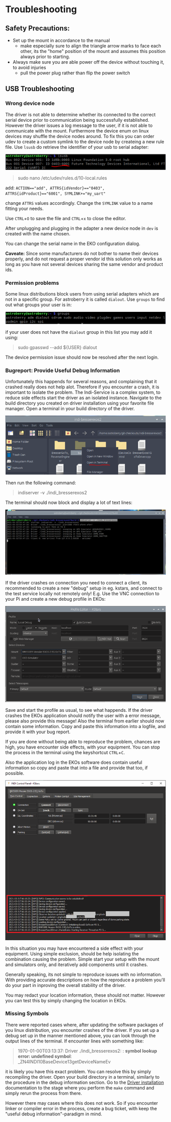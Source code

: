 # Troubleshooting

## Safety Precautions:
- Set up the mount in accordance to the manual
    - make especially sure to align the triangle arrow marks to face each other, its the "home" position of the mount and assumes this position always prior to starting.
- Always make sure you are able power off the device without touching it, to avoid injuries
    - pull the power plug rather than flip the power switch

## USB Troubleshooting

### Wrong device node
The driver is not able to determine whether its connected to the correct serial device prior to communication being successfully established.
However the driver issues a log message to the user, if it is not able to communicate with the mount. Furthermore the device enum on linux devices may shuffle the device nodes around.
To fix this you can order udev to create a custom symlink to the device node by createing a new rule file.
Use `lsusb` do retrieve the identifier of your usb to serial adapter:

![Get product and vendor id](get-usb-product-vendor-id.png?raw=true)

> sudo nano /etc/udev/rules.d/10-local.rules

add:
<code>ACTION=="add", ATTRS{idVendor}=="0403", ATTRS{idProduct}=="6001", SYMLINK+="my_uart"</code>

change `ATTRS` values accordingly. Change the `SYMLINK` value to a name fitting your needs.

Use `CTRL`+`O` to save the file and `CTRL`+`x` to close the editor.

After unplugging and plugging in the adapter a new device node in `dev` is created with the name chosen.

You can change the serial name in the EKO configuration dialog.

**Caveate:** Since some manufacturers do not bother to name their devices properly, and do not request a proper vendor id this solution only works as long as you have not several devices sharing the same vendor and product ids. 

### Permission problems
Some linux distributions block users from using serial adapters which are not in a specific group. For astroberry it is called `dialout`.
Use `groups` to find out what groups your user is in:

![dmesg output example](get-groups-list.png?raw=true)

if your user does not have the `dialout` group in this list you may add it using:

> sudo gpasswd --add ${USER} dialout

The device permission issue should now be resolved after the next login.

### Bugreport: Provide Useful Debug Information
Unfortunately this happends for several reasons, and complaining that it crashed really does not help alot.
Therefore if you encounter a crash, it is important to isolate the problem.
The Indi-Service is a complex system, to reduce side effects start the driver as an isolated instance. Navigate to the build directory you created on driver installation using your favorite file manager. Open a terminal in your build directory of the driver.

![Open Context Menu](start-local-instance-1.png?raw=true)

Then run the following command:

> indiserver -v ./indi_bresserexos2

The terminal should now block and display a lot of text lines:

![Terminal Output](start-local-instance-2.png?raw=true)

If the driver crashes on connection you need to connect a client, its recommended to create a new "debug" setup in eg. kstars, and connect to the test service locally not remotely only! E.g. Use the VNC connection to your Pi and create a new debug profile in EKOs:

![Local Profile](start-local-instance-3.png?raw=true)

Save and start the profile as usual, to see what happends.
If the driver crashes the EKOs application should notify the user with a error message, please also provide this message! Also the terminal from earlier should now contain some information. Copy and paste this information into a logfile, and provide it with your bug report.

If you are done without being able to reproduce the problem, chances are high, you have encounter side effects, with your equipment. You can stop the process in the terminal using the keyshortcut `CTRL`+`C`.

Also the application log in the EKOs software does contain useful information so copy and paste that into a file and provide that too, if possible.

![Application Log](start-local-instance-4.png?raw=true)

In this situation you may have encountered a side effect with your equipment. Using simple exclusion, should be help isolating the combination causing the problem. Simple start your setup with the mount and simulators only, and iteratively add components until it crashes.

Generally speaking, its not simple to reproduce issues with no information. With providing accurate descriptions on how the reproduce a problem you'll do your part in inproving the overall stability of the driver.

You may redact your location information, these should not matter. However you can test this by simply changing the location in EKOs.

### Missing Symbols
There were reported cases where, after updating the software packages of you linux distribution, you encounter crashes of the driver. 
If you set up a debug set up in the manner mentioned above, you can look through the output lines of the terminal. If encounter lines with something like:

> 1970-01-00T03:13:37: Driver ./indi_bresserexos2: : **symbol lookup error: undefined symbol**: _ZN4INDI10BaseDevice13getDeviceNameEv

it is likely you have this exact problem.
You can resolve this by simply recompiling the driver. 
Open your build directory in a terminal, similarly to the procedure in the debug information section.
Go to the [Driver installation](Documentation/Installation.md) documentation to the stage where you perform the `make` command and simply rerun the process from there.

However there may cases where this does not work. So if you encounter linker or compiler error in the process, create a bug ticket, with keep the "useful debug information"-paradigm in mind.
